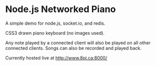 Node.js Networked Piano
=======================
A simple demo for node.js, socket.io, and redis.

CSS3 drawn piano keyboard (no images used).

Any note played by a connected client will also be played on all other connected clients. Songs can also be recorded and played back.

Currently hosted live at http://www.8pi.ca:8000/